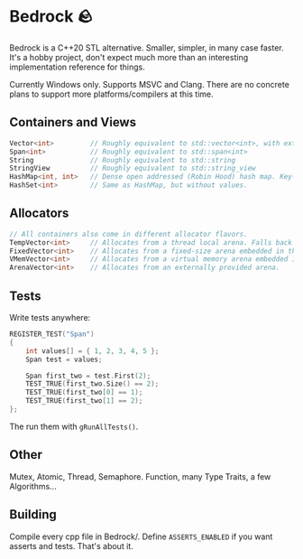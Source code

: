# Bedrock 🪨

Bedrock is a C++20 STL alternative. Smaller, simpler, in many case faster. It's a hobby project, don't expect much more than an interesting implementation reference for things.

Currently Windows only. Supports MSVC and Clang. There are no concrete plans to support more platforms/compilers at this time. 

## Containers and Views

```c++
Vector<int>         // Roughly equivalent to std::vector<int>, with extra useful methods (Find, SwapErase, etc.)
Span<int>           // Roughly equivalent to std::span<int>
String              // Roughly equivalent to std::string
StringView          // Roughly equivalent to std::string_view
HashMap<int, int>   // Dense open addressed (Robin Hood) hash map. Key-value pairs are stored contiguously.
HashSet<int>        // Same as HashMap, but without values.
```

## Allocators 

```c++
// All containers also come in different allocator flavors.
TempVector<int>     // Allocates from a thread local arena. Falls back to the heap if it runs out.
FixedVector<int>    // Allocates from a fixed-size arena embedded in the container.
VMemVector<int>     // Allocates from a virtual memory arena embedded in the container. Can grow while keeping a stable address.
ArenaVector<int>    // Allocates from an externally provided arena.

```

## Tests

Write tests anywhere:

```c++
REGISTER_TEST("Span")
{
    int values[] = { 1, 2, 3, 4, 5 };
    Span test = values;

    Span first_two = test.First(2);
    TEST_TRUE(first_two.Size() == 2);
    TEST_TRUE(first_two[0] == 1);
    TEST_TRUE(first_two[1] == 2);
};
```

The run them with `gRunAllTests()`. 

## Other

Mutex, Atomic, Thread, Semaphore. 
Function, many Type Traits, a few Algorithms...

## Building

Compile every cpp file in Bedrock/. Define `ASSERTS_ENABLED` if you want asserts and tests. That's about it. 

